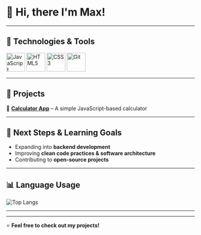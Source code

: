 # **👋 Hi, there I'm Max!**  

---

## **🔧 Technologies & Tools**  

<p align="left">  
  <img src="https://cdn.jsdelivr.net/gh/devicons/devicon/icons/javascript/javascript-original.svg" alt="JavaScript" width="50" height="50"/>  
  <img src="https://cdn.jsdelivr.net/gh/devicons/devicon/icons/html5/html5-original.svg" alt="HTML5" width="50" height="50"/>  
  <img src="https://cdn.jsdelivr.net/gh/devicons/devicon/icons/css3/css3-original.svg" alt="CSS3" width="50" height="50"/>  
  <img src="https://cdn.jsdelivr.net/gh/devicons/devicon/icons/git/git-original.svg" alt="Git" width="50" height="50"/>  
</p>  

<!--🚀 **Currently Learning:** Java, Spring, backend development-->

---

## **📂 Projects**  

🔹 [**Calculator App**](https://github.com/SchwarzMDev/Calculator.git) – A simple JavaScript-based calculator 

---

## **🎯 Next Steps & Learning Goals**  

- Expanding into **backend development**  
- Improving **clean code practices & software architecture**  
- Contributing to **open-source projects**  

---

## **📊 Language Usage**  

![Top Langs](https://github-readme-stats.vercel.app/api/top-langs/?username=schwarzMDev&layout=compact&theme=github_dark&langs_count=6)

---

<!-- ## **📫 Contact Me**  

📧 **Email:** [your.email@example.com](mailto:your.email@example.com)  
💼 **LinkedIn:** [linkedin.com/in/your-profile](https://linkedin.com/in/your-profile)  
🌍 **GitHub:** [github.com/schwarzMDev](https://github.com/schwarzMDev) -->

---

⭐ **Feel free to check out my projects!**  
